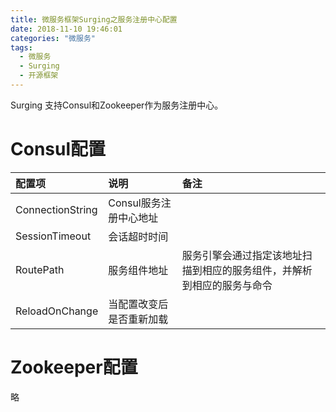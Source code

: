 ```yaml
---
title: 微服务框架Surging之服务注册中心配置
date: 2018-11-10 19:46:01
categories: "微服务"
tags:
  - 微服务
  - Surging
  - 开源框架
---
```


Surging 支持Consul和Zookeeper作为服务注册中心。

# Consul配置

| 配置项 | 说明 | 备注 |
|:-------------------|:-----------------|:---------------|
| ConnectionString | Consul服务注册中心地址 | |
| SessionTimeout | 会话超时时间 | |
| RoutePath | 服务组件地址 | 服务引擎会通过指定该地址扫描到相应的服务组件，并解析到相应的服务与命令 |
| ReloadOnChange | 当配置改变后是否重新加载 | |

# Zookeeper配置
略